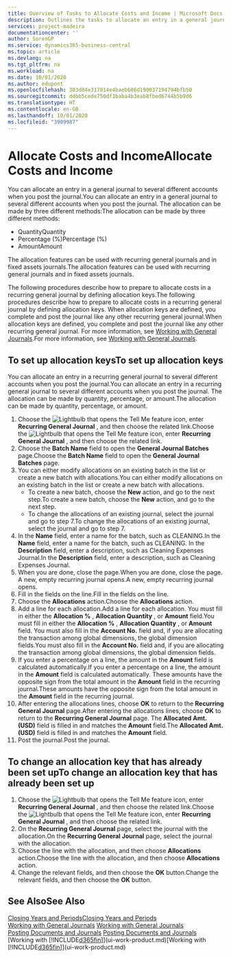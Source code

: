 ```yaml
---
title: Overview of Tasks to Allocate Costs and Income | Microsoft Docs
description: Outlines the tasks to allocate an entry in a general journal to several different accounts when you post the journal.
services: project-madeira
documentationcenter: ''
author: SorenGP
ms.service: dynamics365-business-central
ms.topic: article
ms.devlang: na
ms.tgt_pltfrm: na
ms.workload: na
ms.date: 10/01/2020
ms.author: edupont
ms.openlocfilehash: 303d84e317814e4baeb686d190037194794bfb50
ms.sourcegitcommit: ddbb5cede750df1baba4b3eab8fbed6744b5b9d6
ms.translationtype: HT
ms.contentlocale: en-GB
ms.lasthandoff: 10/01/2020
ms.locfileid: "3909987"
---
```

# <a name="allocate-costs-and-income"></a><span data-ttu-id="a2d52-103">Allocate Costs and Income</span><span class="sxs-lookup"><span data-stu-id="a2d52-103">Allocate Costs and Income</span></span>
<span data-ttu-id="a2d52-104">You can allocate an entry in a general journal to several different accounts when you post the journal.</span><span class="sxs-lookup"><span data-stu-id="a2d52-104">You can allocate an entry in a general journal to several different accounts when you post the journal.</span></span> <span data-ttu-id="a2d52-105">The allocation can be made by three different methods:</span><span class="sxs-lookup"><span data-stu-id="a2d52-105">The allocation can be made by three different methods:</span></span>

* <span data-ttu-id="a2d52-106">Quantity</span><span class="sxs-lookup"><span data-stu-id="a2d52-106">Quantity</span></span>
* <span data-ttu-id="a2d52-107">Percentage (%)</span><span class="sxs-lookup"><span data-stu-id="a2d52-107">Percentage (%)</span></span>
* <span data-ttu-id="a2d52-108">Amount</span><span class="sxs-lookup"><span data-stu-id="a2d52-108">Amount</span></span>

<span data-ttu-id="a2d52-109">The allocation features can be used with recurring general journals and in fixed assets journals.</span><span class="sxs-lookup"><span data-stu-id="a2d52-109">The allocation features can be used with recurring general journals and in fixed assets journals.</span></span>
<!--You can also distribute the cost or revenue of a line to an intercompany partner when you post a sales or purchase document. When you post the document, a line will be posted in your general journal, and a corresponding line will be created in the intercompany outbox.-->

<span data-ttu-id="a2d52-110">The following procedures describe how to prepare to allocate costs in a recurring general journal by defining allocation keys.</span><span class="sxs-lookup"><span data-stu-id="a2d52-110">The following procedures describe how to prepare to allocate costs in a recurring general journal by defining allocation keys.</span></span> <span data-ttu-id="a2d52-111">When allocation keys are defined, you complete and post the journal like any other recurring general journal.</span><span class="sxs-lookup"><span data-stu-id="a2d52-111">When allocation keys are defined, you complete and post the journal like any other recurring general journal.</span></span> <span data-ttu-id="a2d52-112">For more information, see [Working with General Journals](ui-work-general-journals.md).</span><span class="sxs-lookup"><span data-stu-id="a2d52-112">For more information, see [Working with General Journals](ui-work-general-journals.md).</span></span>

## <a name="to-set-up-allocation-keys"></a><span data-ttu-id="a2d52-113">To set up allocation keys</span><span class="sxs-lookup"><span data-stu-id="a2d52-113">To set up allocation keys</span></span>
<span data-ttu-id="a2d52-114">You can allocate an entry in a recurring general journal to several different accounts when you post the journal.</span><span class="sxs-lookup"><span data-stu-id="a2d52-114">You can allocate an entry in a recurring general journal to several different accounts when you post the journal.</span></span> <span data-ttu-id="a2d52-115">The allocation can be made by quantity, percentage, or amount.</span><span class="sxs-lookup"><span data-stu-id="a2d52-115">The allocation can be made by quantity, percentage, or amount.</span></span>
1. <span data-ttu-id="a2d52-116">Choose the ![Lightbulb that opens the Tell Me feature](media/ui-search/search_small.png "Tell me what you want to do") icon, enter **Recurring General Journal** , and then choose the related link.</span><span class="sxs-lookup"><span data-stu-id="a2d52-116">Choose the ![Lightbulb that opens the Tell Me feature](media/ui-search/search_small.png "Tell me what you want to do") icon, enter **Recurring General Journal** , and then choose the related link.</span></span>
2. <span data-ttu-id="a2d52-117">Choose the **Batch Name** field to open the **General Journal Batches** page.</span><span class="sxs-lookup"><span data-stu-id="a2d52-117">Choose the **Batch Name** field to open the **General Journal Batches** page.</span></span>
3. <span data-ttu-id="a2d52-118">You can either modify allocations on an existing batch in the list or create a new batch with allocations.</span><span class="sxs-lookup"><span data-stu-id="a2d52-118">You can either modify allocations on an existing batch in the list or create a new batch with allocations.</span></span>
   * <span data-ttu-id="a2d52-119">To create a new batch, choose the **New** action, and go to the next step.</span><span class="sxs-lookup"><span data-stu-id="a2d52-119">To create a new batch, choose the **New** action, and go to the next step.</span></span>
   * <span data-ttu-id="a2d52-120">To change the allocations of an existing journal, select the journal and go to step 7.</span><span class="sxs-lookup"><span data-stu-id="a2d52-120">To change the allocations of an existing journal, select the journal and go to step 7.</span></span>    
4. <span data-ttu-id="a2d52-121">In the **Name** field, enter a name for the batch, such as CLEANING.</span><span class="sxs-lookup"><span data-stu-id="a2d52-121">In the **Name** field, enter a name for the batch, such as CLEANING.</span></span> <span data-ttu-id="a2d52-122">In the **Description** field, enter a description, such as Cleaning Expenses Journal.</span><span class="sxs-lookup"><span data-stu-id="a2d52-122">In the **Description** field, enter a description, such as Cleaning Expenses Journal.</span></span>
5. <span data-ttu-id="a2d52-123">When you are done, close the page.</span><span class="sxs-lookup"><span data-stu-id="a2d52-123">When you are done, close the page.</span></span> <span data-ttu-id="a2d52-124">A new, empty recurring journal opens.</span><span class="sxs-lookup"><span data-stu-id="a2d52-124">A new, empty recurring journal opens.</span></span>
6. <span data-ttu-id="a2d52-125">Fill in the fields on the line.</span><span class="sxs-lookup"><span data-stu-id="a2d52-125">Fill in the fields on the line.</span></span>
7. <span data-ttu-id="a2d52-126">Choose the **Allocations** action.</span><span class="sxs-lookup"><span data-stu-id="a2d52-126">Choose the **Allocations** action.</span></span>
8. <span data-ttu-id="a2d52-127">Add a line for each allocation.</span><span class="sxs-lookup"><span data-stu-id="a2d52-127">Add a line for each allocation.</span></span> <span data-ttu-id="a2d52-128">You must fill in either the **Allocation %** , **Allocation Quantity** , or **Amount** field.</span><span class="sxs-lookup"><span data-stu-id="a2d52-128">You must fill in either the **Allocation %** , **Allocation Quantity** , or **Amount** field.</span></span> <span data-ttu-id="a2d52-129">You must also fill in the **Account No.** field and, if you are allocating the transaction among global dimensions, the global dimension fields.</span><span class="sxs-lookup"><span data-stu-id="a2d52-129">You must also fill in the **Account No.** field and, if you are allocating the transaction among global dimensions, the global dimension fields.</span></span>
9. <span data-ttu-id="a2d52-130">If you enter a percentage on a line, the amount in the **Amount** field is calculated automatically.</span><span class="sxs-lookup"><span data-stu-id="a2d52-130">If you enter a percentage on a line, the amount in the **Amount** field is calculated automatically.</span></span> <span data-ttu-id="a2d52-131">These amounts have the opposite sign from the total amount in the **Amount** field in the recurring journal.</span><span class="sxs-lookup"><span data-stu-id="a2d52-131">These amounts have the opposite sign from the total amount in the **Amount** field in the recurring journal.</span></span>
10. <span data-ttu-id="a2d52-132">After entering the allocations lines, choose **OK** to return to the **Recurring General Journal** page.</span><span class="sxs-lookup"><span data-stu-id="a2d52-132">After entering the allocations lines, choose **OK** to return to the **Recurring General Journal** page.</span></span> <span data-ttu-id="a2d52-133">The **Allocated Amt. (USD)** field is filled in and matches the **Amount** field.</span><span class="sxs-lookup"><span data-stu-id="a2d52-133">The **Allocated Amt. (USD)** field is filled in and matches the **Amount** field.</span></span>
11. <span data-ttu-id="a2d52-134">Post the journal.</span><span class="sxs-lookup"><span data-stu-id="a2d52-134">Post the journal.</span></span>

## <a name="to-change-an-allocation-key-that-has-already-been-set-up"></a><span data-ttu-id="a2d52-135">To change an allocation key that has already been set up</span><span class="sxs-lookup"><span data-stu-id="a2d52-135">To change an allocation key that has already been set up</span></span>
1. <span data-ttu-id="a2d52-136">Choose the ![Lightbulb that opens the Tell Me feature](media/ui-search/search_small.png "Tell me what you want to do") icon, enter **Recurring General Journal** , and then choose the related link.</span><span class="sxs-lookup"><span data-stu-id="a2d52-136">Choose the ![Lightbulb that opens the Tell Me feature](media/ui-search/search_small.png "Tell me what you want to do") icon, enter **Recurring General Journal** , and then choose the related link.</span></span>
2. <span data-ttu-id="a2d52-137">On the **Recurring General Journal** page, select the journal with the allocation.</span><span class="sxs-lookup"><span data-stu-id="a2d52-137">On the **Recurring General Journal** page, select the journal with the allocation.</span></span>
3. <span data-ttu-id="a2d52-138">Choose the line with the allocation, and then choose **Allocations** action.</span><span class="sxs-lookup"><span data-stu-id="a2d52-138">Choose the line with the allocation, and then choose **Allocations** action.</span></span>
4. <span data-ttu-id="a2d52-139">Change the relevant fields, and then choose the **OK** button.</span><span class="sxs-lookup"><span data-stu-id="a2d52-139">Change the relevant fields, and then choose the **OK** button.</span></span>

## <a name="see-also"></a><span data-ttu-id="a2d52-140">See Also</span><span class="sxs-lookup"><span data-stu-id="a2d52-140">See Also</span></span>
[<span data-ttu-id="a2d52-141">Closing Years and Periods</span><span class="sxs-lookup"><span data-stu-id="a2d52-141">Closing Years and Periods</span></span>](year-close-years-periods.md)  
<span data-ttu-id="a2d52-142">[Working with General Journals](ui-work-general-journals.md)  </span><span class="sxs-lookup"><span data-stu-id="a2d52-142">[Working with General Journals](ui-work-general-journals.md)  </span></span>  
<span data-ttu-id="a2d52-143">[Posting Documents and Journals](ui-post-documents-journals.md)  </span><span class="sxs-lookup"><span data-stu-id="a2d52-143">[Posting Documents and Journals](ui-post-documents-journals.md)  </span></span>  
<span data-ttu-id="a2d52-144">[Working with [!INCLUDE[d365fin](includes/d365fin_md.md)]](ui-work-product.md)</span><span class="sxs-lookup"><span data-stu-id="a2d52-144">[Working with [!INCLUDE[d365fin](includes/d365fin_md.md)]](ui-work-product.md)</span></span>
